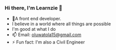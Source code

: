 ### Hi there, I'm Learnzie 👋
- 🔭A front end developer.
- I believe in a world where all things are possible
- I'm good at what I do
- 📫 Email: oluwatola15@gmail.com
- ⚡ Fun fact: I'm also a Civil Engineer
<!--
**learnzie/Learnzie** is a ✨ _special_ ✨ repository because its `README.md` (this file) appears on your GitHub profile.

Here are some ideas to get you started:

- 🔭 I’m currently working on ...
- 🌱 I’m currently learning ...
- 👯 I’m looking to collaborate on ...
- 🤔 I’m looking for help with ...
- 💬 Ask me about ...
- 📫 How to reach me: ...
- 😄 Pronouns: ...
- ⚡ Fun fact: ...
-->
